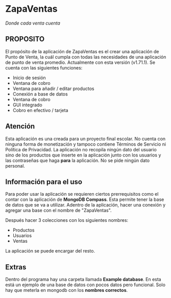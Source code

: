 # **ZapaVentas**
_Donde cada venta cuenta_

## PROPOSITO

El propósito de la aplicación de ZapaVentas es el crear una aplicación de Punto de Venta, la cuál cumpla con todas las necesidades de una aplicación de punto de venta promedio. Actualmente con esta versión (v1.71.1). Se cuenta con las siguientes funciones:
- Inicio de sesión
- Ventana de cobro
- Ventana para añadir / editar productos
- Conexión a base de datos
- Ventana de cobro
- GUI integrado
- Cobro en efectivo / tarjeta

## Atención

Esta aplicación es una creada para un proyecto final escolar. No cuenta con ninguna forma de monetización y tampoco contiene Términos de Servicio ni Política de Privacidad. La aplicación no recopila ningún dato del usuario sino de los productos que inserte en la aplicación junto con los usuarios y las contraseñas que haga **para** la aplicación. No se pide ningún dato personal.

## Información para el uso

Para poder usar la aplicación se requieren ciertos prerrequisitos como el contar con la aplicación de **MongoDB Compass**. Esta permite tener la base de datos que se va a utilizar. Adentro de la aplicación, hacer una conexión y agregar una base con el nombre de "ZapaVentas".

Después hacer 3 colecciones con los siguientes nombres:
- Productos
- Usuarios
- Ventas

La aplicación se puede encargar del resto.

## Extras

Dentro del programa hay una carpeta llamada **Example database**. En esta está un ejemplo de una base de datos con pocos datos pero funcional. Solo hay que meterla en mongodb con los **nombres correctos**.
